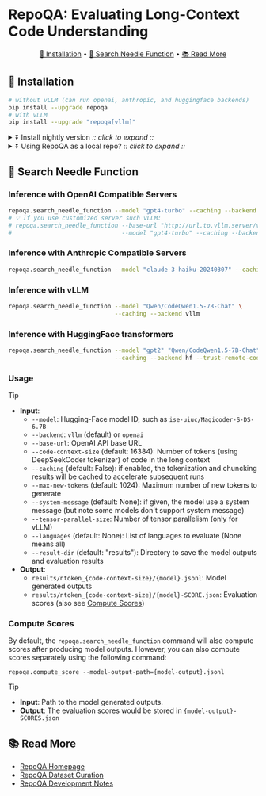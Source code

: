 # RepoQA: Evaluating Long-Context Code Understanding

<p align="center">
    <a href="#-installation">🚀 Installation</a> •
    <a href="#-search-needle-function">🏁 Search Needle Function</a> •
    <a href="#-read-more">📚 Read More</a>
</p>

## 🚀 Installation

```bash
# without vLLM (can run openai, anthropic, and huggingface backends)
pip install --upgrade repoqa
# with vLLM
pip install --upgrade "repoqa[vllm]"
```

<details><summary>⏬ Install nightly version <i>:: click to expand ::</i></summary>
<div>

```bash
pip install --upgrade "git+https://github.com/evalplus/repoqa.git"                 # without vLLM
pip install --upgrade "repoqa[vllm] @ git+https://github.com/evalplus/repoqa@main" # with vLLM
```

</div>
</details>

<details><summary>⏬ Using RepoQA as a local repo? <i>:: click to expand ::</i></summary>
<div>

```bash
git clone https://github.com/evalplus/repoqa.git
cd repoqa
export PYTHONPATH=$PYTHONPATH:$(pwd)
pip install -r requirements.txt
```

</div>
</details>

## 🏁 Search Needle Function

### Inference with OpenAI Compatible Servers

```bash
repoqa.search_needle_function --model "gpt4-turbo" --caching --backend openai
# 💡 If you use customized server such vLLM:
# repoqa.search_needle_function --base-url "http://url.to.vllm.server/v1" \
#                               --model "gpt4-turbo" --caching --backend openai
```

### Inference with Anthropic Compatible Servers

```bash
repoqa.search_needle_function --model "claude-3-haiku-20240307" --caching --backend anthropic
```

### Inference with vLLM

```bash
repoqa.search_needle_function --model "Qwen/CodeQwen1.5-7B-Chat" \
                              --caching --backend vllm
```

### Inference with HuggingFace transformers

```bash
repoqa.search_needle_function --model "gpt2" "Qwen/CodeQwen1.5-7B-Chat" \
                              --caching --backend hf --trust-remote-code
```

### Usage

> [!Tip]
>
> - **Input**:
>   - `--model`: Hugging-Face model ID, such as `ise-uiuc/Magicoder-S-DS-6.7B`
>   - `--backend`: `vllm` (default) or `openai`
>   - `--base-url`: OpenAI API base URL
>   - `--code-context-size` (default: 16384): Number of tokens (using DeepSeekCoder tokenizer) of code in the long context
>   - `--caching` (default: False): if enabled, the tokenization and chuncking results will be cached to accelerate subsequent runs
>   - `--max-new-tokens` (default: 1024): Maximum number of new tokens to generate
>   - `--system-message` (default: None): if given, the model use a system message (but note some models don't support system message)
>   - `--tensor-parallel-size`: Number of tensor parallelism (only for vLLM)
>   - `--languages` (default: None): List of languages to evaluate (None means all)
>   - `--result-dir` (default: "results"): Directory to save the model outputs and evaluation results
> - **Output**:
>   - `results/ntoken_{code-context-size}/{model}.jsonl`: Model generated outputs
>   - `results/ntoken_{code-context-size}/{model}-SCORE.json`: Evaluation scores (also see [Compute Scores](#compute-scores))

### Compute Scores

By default, the `repoqa.search_needle_function` command will also compute scores after producing model outputs.
However, you can also compute scores separately using the following command:

```shell
repoqa.compute_score --model-output-path={model-output}.jsonl
```

> [!Tip]
>
> - **Input**: Path to the model generated outputs.
> - **Output**: The evaluation scores would be stored in `{model-output}-SCORES.json`

## 📚 Read More

- [RepoQA Homepage](https://evalplus.github.io/repoqa.html)
- [RepoQA Dataset Curation](docs/curate_dataset.md)
- [RepoQA Development Notes](docs/dev_note.md)
